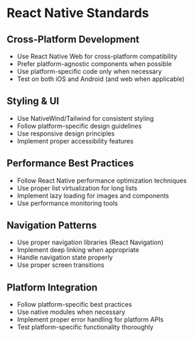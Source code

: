 # React Native Standards

## Cross-Platform Development
- Use React Native Web for cross-platform compatibility
- Prefer platform-agnostic components when possible
- Use platform-specific code only when necessary
- Test on both iOS and Android (and web when applicable)

## Styling & UI
- Use NativeWind/Tailwind for consistent styling
- Follow platform-specific design guidelines
- Use responsive design principles
- Implement proper accessibility features

## Performance Best Practices
- Follow React Native performance optimization techniques
- Use proper list virtualization for long lists
- Implement lazy loading for images and components
- Use performance monitoring tools

## Navigation Patterns
- Use proper navigation libraries (React Navigation)
- Implement deep linking when appropriate
- Handle navigation state properly
- Use proper screen transitions

## Platform Integration
- Follow platform-specific best practices
- Use native modules when necessary
- Implement proper error handling for platform APIs
- Test platform-specific functionality thoroughly

